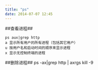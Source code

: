 ```yaml
---
title: "ps"
date: 2014-07-07 12:45
---
```


##查看进程##

	ps aux|grep http
	a 显示所有用户的所有进程（包括其它用户）
	u 按用户名和启动时间的顺序来显示进程
	x 显示无控制终端的进程


##删除进程##
	ps -ax|grep http | axrgs kill -9


	